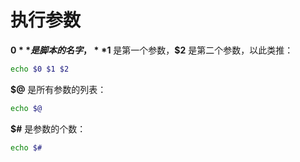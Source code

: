 # 执行参数

**$0** 是脚本的名字，**$1** 是第一个参数，**$2** 是第二个参数，以此类推：

```bash
echo $0 $1 $2
```

**$@** 是所有参数的列表：

```bash
echo $@
```

**$#** 是参数的个数：

```bash
echo $#
```
